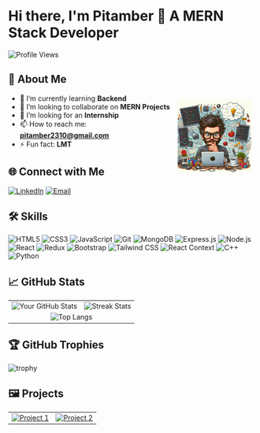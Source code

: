 # Hi there, I'm Pitamber 👋 A MERN Stack Developer

![Profile Views](https://komarev.com/ghpvc/?username=whizzy23&color=blueviolet&style=flat&label=Profile+Views)
## 🚀 About Me

<img align="right" height="150" src="dev.png" alt="Developer at work" style="margin: 10px; float: right;" />

- 🌱 I’m currently learning **Backend**
- 👯 I’m looking to collaborate on **MERN Projects**
- 🤔 I’m looking for an **Internship**
- 📫 How to reach me: **pitamber2310@gmail.com**
- ⚡ Fun fact: **LMT**
## 🌐 Connect with Me

[![LinkedIn](https://img.shields.io/badge/LinkedIn-0077B5?logo=linkedin&logoColor=white&style=for-the-badge)](https://www.linkedin.com/in/pitamber023)
[![Email](https://img.shields.io/badge/Email-D14836?logo=gmail&logoColor=white&style=for-the-badge)](pitamber2310@gmail.com)

## 🛠️ Skills

![HTML5](https://img.shields.io/badge/-HTML5-E34F26?logo=html5&logoColor=fff&style=for-the-badge)
![CSS3](https://img.shields.io/badge/-CSS3-1572B6?logo=css3&logoColor=fff&style=for-the-badge)
![JavaScript](https://img.shields.io/badge/-JavaScript-F7DF1E?logo=javascript&logoColor=000&style=for-the-badge)
![Git](https://img.shields.io/badge/-Git-F05032?logo=git&logoColor=fff&style=for-the-badge)
![MongoDB](https://img.shields.io/badge/-MongoDB-47A248?logo=mongodb&logoColor=fff&style=for-the-badge)
![Express.js](https://img.shields.io/badge/-Express.js-000?logo=express&logoColor=fff&style=for-the-badge)
![Node.js](https://img.shields.io/badge/-Node.js-339933?logo=node.js&logoColor=fff&style=for-the-badge)
![React](https://img.shields.io/badge/-React-61DAFB?logo=react&logoColor=000&style=for-the-badge)
![Redux](https://img.shields.io/badge/-Redux-764ABC?logo=redux&logoColor=fff&style=for-the-badge)
![Bootstrap](https://img.shields.io/badge/-Bootstrap-7952B3?logo=bootstrap&logoColor=fff&style=for-the-badge)
![Tailwind CSS](https://img.shields.io/badge/-Tailwind%20CSS-38B2AC?logo=tailwind-css&logoColor=fff&style=for-the-badge)
![React Context](https://img.shields.io/badge/-React%20Context-61DAFB?logo=react&logoColor=000&style=for-the-badge)
![C++](https://img.shields.io/badge/-C++-00599C?logo=c%2B%2B&logoColor=fff&style=for-the-badge)
![Python](https://img.shields.io/badge/-Python-3776AB?logo=python&logoColor=fff&style=for-the-badge)

## 📈 GitHub Stats
<table>
  <tr>
    <td>
      <img src="https://github-readme-stats.vercel.app/api?username=whizzy23&show_icons=true&theme=vision-friendly-dark" alt="Your GitHub Stats" />
    </td>
    <td>
      <img src="https://github-readme-streak-stats.herokuapp.com/?user=whizzy23&theme=vision-friendly-dark&fire=dd2727" alt="Streak Stats" />
    </td>
  </tr>
  <tr>
    <td colspan="2" align="center">
      <img src="https://github-readme-stats.vercel.app/api/top-langs/?username=whizzy23&layout=compact&theme=vision-friendly-dark" alt="Top Langs" />
    </td>
  </tr>
</table>


## 🏆 GitHub Trophies

![trophy](https://github-profile-trophy.vercel.app/?username=whizzy23&theme=onedark)

## 🖼️ Projects

<table>
  <tr>
    <td>
      <a href="https://github.com/whizzy23/Freetle">
        <img src="https://github-readme-stats.vercel.app/api/pin/?username=whizzy23&repo=Freetle&theme=vision-friendly-dark" alt="Project 1" />
      </a>
    </td>
    <td>
      <a href="https://github.com/whizzy23/Weather-site">
        <img src="https://github-readme-stats.vercel.app/api/pin/?username=whizzy23&repo=Weather-site&theme=vision-friendly-dark" alt="Project 2" />
      </a>
    </td>
  </tr>
</table>
